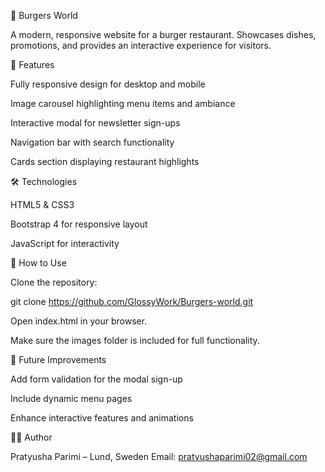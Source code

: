 🍔 Burgers World






A modern, responsive website for a burger restaurant. Showcases dishes, promotions, and provides an interactive experience for visitors.

🌟 Features

Fully responsive design for desktop and mobile

Image carousel highlighting menu items and ambiance

Interactive modal for newsletter sign-ups

Navigation bar with search functionality

Cards section displaying restaurant highlights

🛠 Technologies

HTML5 & CSS3

Bootstrap 4 for responsive layout

JavaScript for interactivity

🚀 How to Use

Clone the repository:

git clone https://github.com/GlossyWork/Burgers-world.git


Open index.html in your browser.

Make sure the images folder is included for full functionality.

🔮 Future Improvements

Add form validation for the modal sign-up

Include dynamic menu pages

Enhance interactive features and animations

👩‍💻 Author

Pratyusha Parimi – Lund, Sweden
Email: pratyushaparimi02@gmail.com
